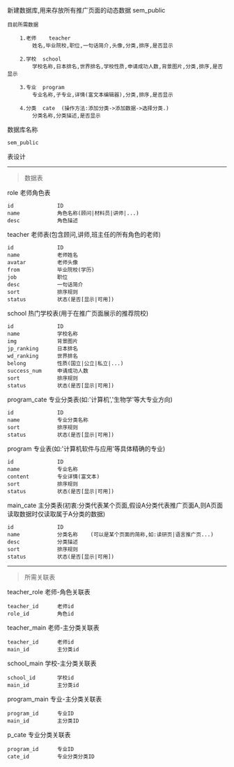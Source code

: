 新建数据库,用来存放所有推广页面的动态数据	sem_public

	目前所需数据

		1.老师	teacher
			姓名,毕业院校,职位,一句话简介,头像,分类,排序,是否显示

		2.学校  school
			学校名称,日本排名,世界排名,学校性质,申请成功人数,背景图片,分类,排序,是否显示

		3.专业  program
			专业名称,子专业,详情(富文本编辑器),分类,排序,是否显示

		4.分类  cate	(操作方法:添加分类->添加数据->选择分类.)
			分类名称,分类描述,是否显示


数据库名称

	sem_public

表设计
***

> 数据表

role  老师角色表

	id              ID
	name            角色名称(顾问|材料员|讲师|...)
	desc            角色描述

teacher  老师表(包含顾问,讲师,班主任的所有角色的老师)

	id              ID
	name            老师姓名
	avatar          老师头像
	from            毕业院校(学历)
	job             职位
	desc            一句话简介
	sort            排序规则
	status          状态(是否[显示|可用])

school  热门学校表(用于在推广页面展示的推荐院校)

	id              ID
	name            学校名称
	img             背景图片
	jp_ranking      日本排名
	wd_ranking      世界排名
	belong          性质(国立|公立|私立|...)
	success_num     申请成功人数
	sort            排序规则
	status          状态(是否[显示|可用])

program_cate  专业分类表(如:'计算机','生物学'等大专业方向)

	id              ID
	name            专业分类名称
	sort            排序规则
	status          状态(是否[显示|可用])

program  专业表(如:'计算机软件与应用'等具体精确的专业)

	id              ID
	name            专业名称
	content         专业详情(富文本)
	sort            排序规则
	status          状态(是否[显示|可用])

main_cate  主分类表(初衷:分类代表某个页面,假设A分类代表推广页面A,则A页面读取数据时仅读取属于A分类的数据)

	id              ID
	name            分类名称	(可以是某个页面的简称,如:读研页|语言推广页...)
	desc            分类描述
	sort            排序规则
	status          状态(是否[显示|可用])

***

> 所需关联表

teacher_role  老师-角色关联表

	teacher_id      老师id
	role_id         角色id

teacher_main  老师-主分类关联表

	teacher_id      老师id
	main_id         主分类id

school_main  学校-主分类关联表

	school_id       学校id
	main_id         主分类id

program_main  专业-主分类关联表

	program_id      专业ID
	main_id         主分类ID

p_cate  专业分类关联表

	program_id      专业ID
	cate_id         专业分类分类ID
